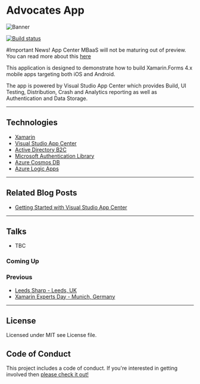 # Advocates App 

![Banner](Resources/headerimage.png)

[![Build status](https://build.appcenter.ms/v0.1/apps/114ff4ef-dadc-4a4d-a61f-2a5a40919127/branches/master/badge)](https://appcenter.ms)


#Important News! 
App Center MBaaS will not be maturing out of preview. You can read more about this [here](https://devblogs.microsoft.com/appcenter/app-center-mbaas-retirement/)

This application is designed to demonstrate how to build Xamarin.Forms 4.x mobile apps targeting both iOS and Android. 

The app is powered by Visual Studio App Center which provides Build, UI Testing, Distribution, Crash and Analytics reporting as well as Authentication and Data Storage. 

---
## Technologies 
* [Xamarin](https://docs.microsoft.com/en-us/xamarin?WT.mc_id=app-center-mbaas-intro-github-mijam)
* [Visual Studio App Center](https://visualstudio.microsoft.com/app-center?WT.mc_id=app-center-mbaas-intro-github-mijam)
* [Active Directory B2C](https://docs.microsoft.com/en-us/azure/active-directory-b2c/active-directory-b2c-overview?WT.mc_id=app-center-mbaas-intro-github-mijam)
* [Microsoft Authentication Library](https://docs.microsoft.com/en-us/azure/active-directory/develop/msal-overview?WT.mc_id=app-center-mbaas-intro-github-mijam)
* [Azure Cosmos DB](https://azure.microsoft.com/en-us/services/cosmos-db?WT.mc_id=app-center-mbaas-intro-github-mijam)
* [Azure Logic Apps](https://azure.microsoft.com/en-us/services/logic-apps?WT.mc_id=app-center-mbaas-intro-github-mijam)

---
## Related  Blog Posts
* [Getting Started with Visual Studio App Center](https://mikecodes.net/2019/06/10/getting-started-with-data-and-auth-using-microsoft-app-center/)

---

## Talks 
* TBC 
### Coming Up

### Previous
* [Leeds Sharp - Leeds, UK](https://www.meetup.com/Leeds-Sharp/)
* [Xamarin Experts Day - Munich, Germany](https://expertday.forxamarin.com/)

---

## License
Licensed under MIT see License file.

## Code of Conduct 
This project includes a code of conduct. If you're interested in getting involved then [please check it out!](https://github.com/MikeCodesDotNET/Microsoft-Cloud-Advocates-App/blob/master/code_of_conduct.md)
